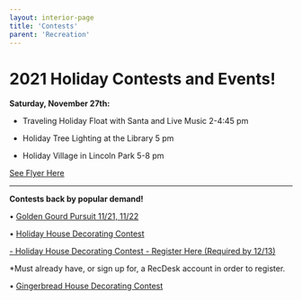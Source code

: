 ```yaml
---
layout: interior-page
title: 'Contests'
parent: 'Recreation'
---
```




# 2021 Holiday Contests and Events!

**Saturday, November 27th:** 

- Traveling Holiday Float with Santa and Live Music 2-4:45 pm

- Holiday Tree Lighting at the Library 5 pm

- Holiday Village in Lincoln Park 5-8 pm

[See Flyer Here](https://storage.googleapis.com/static.rutherford-nj.com/recreation/winter-2020-21/2021_HolidayFloat_TreeLighting_Wonderland.pdf)

---


**Contests back by popular demand!**

• [Golden Gourd Pursuit 11/21, 11/22](https://storage.googleapis.com/static.rutherford-nj.com/recreation/contests/2021_GoldenGourd.pdf)

• [Holiday House Decorating Contest](https://storage.googleapis.com/static.rutherford-nj.com/recreation/contests/2021_HolidayHouseDecorating_Contest.pdf)

[- Holiday House Decorating Contest - Register Here (Required by 12/13)](https://rutherfordnj.recdesk.com/Community/Program/Detail?programId=174)

*Must already have, or sign up for, a RecDesk account in order to register.

• [Gingerbread House Decorating Contest](https://storage.googleapis.com/static.rutherford-nj.com/recreation/contests/2021_Gingerbread_Contest.pdf)





